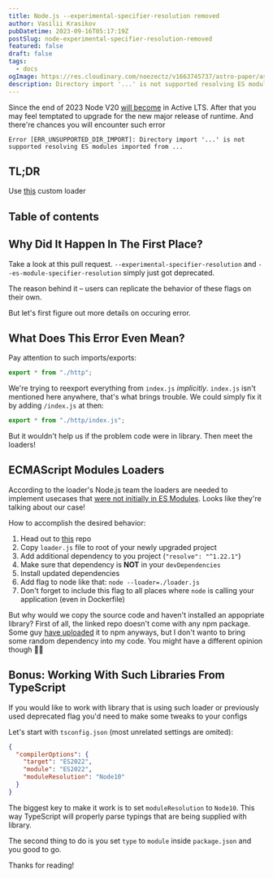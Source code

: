 ```yaml
---
title: Node.js --experimental-specifier-resolution removed
author: Vasilii Krasikov
pubDatetime: 2023-09-16T05:17:19Z
postSlug: node-experimental-specifier-resolution-removed
featured: false
draft: false
tags:
  - docs
ogImage: https://res.cloudinary.com/noezectz/v1663745737/astro-paper/astropaper-x-forestry-og_kqfwp0.png
description: Directory import '...' is not supported resolving ES modules imported from ...
---
```


Since the end of 2023 Node V20 [will become](https://nodejs.dev/en/about/releases/) in Active LTS. After that you may feel temptated to upgrade for the new major release of runtime. And there're chances you will encounter such error

```
Error [ERR_UNSUPPORTED_DIR_IMPORT]: Directory import '...' is not supported resolving ES modules imported from ...
```

## TL;DR

Use [this](https://github.com/nodejs/loaders-test/tree/main/commonjs-extension-resolution-loader) custom loader

## Table of contents

## Why Did It Happen In The First Place?

Take a look at this pull request. `--experimental-specifier-resolution` and `--es-module-specifier-resolution` simply just got deprecated.

The reason behind it – users can replicate the behavior of these flags on their own.

But let's first figure out more details on occuring error.

## What Does This Error Even Mean?

Pay attention to such imports/exports:

```js
export * from "./http";
```

We're trying to reexport everything from `index.js` _implicitly_. `index.js` isn't mentioned here anywhere, that's what brings trouble. We could simply fix it by adding `/index.js` at then:

```js
export * from "./http/index.js";
```

But it wouldn't help us if the problem code were in library. Then meet the loaders!

## ECMAScript Modules Loaders

According to the loader's Node.js team the loaders are needed to implement usecases that [were not initially in ES Modules](https://github.com/nodejs/loaders#history). Looks like they're talking about our case!

How to accomplish the desired behavior:

1. Head out to [this](https://github.com/nodejs/loaders-test/blob/main/commonjs-extension-resolution-loader/README.md) repo
2. Copy `loader.js` file to root of your newly upgraded project
3. Add additional dependency to you project (`"resolve": "^1.22.1"`)
4. Make sure that dependency is **NOT** in your `devDependencies`
5. Install updated dependencies
6. Add flag to node like that: `node --loader=./loader.js`
7. Don't forget to include this flag to all places where `node` is calling your application (even in Dockerfile)

But why would we copy the source code and haven't installed an appopriate library? First of all, the linked repo doesn't come with any npm package. Some guy [have uploaded](https://www.npmjs.com/package/commonjs-extension-resolution-loader) it to npm anyways, but I don't wanto to bring some random dependency into my code. You might have a different opinion though 🤷‍♂️

## Bonus: Working With Such Libraries From TypeScript

If you would like to work with library that is using such loader or previously used deprecated flag you'd need to make some tweaks to your configs

Let's start with `tsconfig.json` (most unrelated settings are omited):

```json
{
  "compilerOptions": {
    "target": "ES2022",
    "module": "ES2022",
    "moduleResolution": "Node10"
  }
}
```

The biggest key to make it work is to set `moduleResolution` to `Node10`. This way TypeScript will properly parse typings that are being supplied with library.

The second thing to do is you set `type` to `module` inside `package.json` and you good to go.

Thanks for reading!
